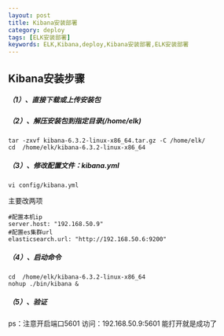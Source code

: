 ```yaml
---
layout: post
title: Kibana安装部署
category: deploy
tags: [ELK安装部署]
keywords: ELK,Kibana,deploy,Kibana安装部署,ELK安装部署
---
```

## Kibana安装步骤

##### （1）、直接下载或上传安装包
##### （2）、解压安装包到指定目录(/home/elk)
```
tar -zxvf kibana-6.3.2-linux-x86_64.tar.gz -C /home/elk/
cd  /home/elk/kibana-6.3.2-linux-x86_64
```
##### （3）、修改配置文件：kibana.yml
```
vi config/kibana.yml  
```
主要改两项
```
#配置本机ip
server.host: "192.168.50.9"
#配置es集群url
elasticsearch.url: "http://192.168.50.6:9200"
```
##### （4）、启动命令
```
cd  /home/elk/kibana-6.3.2-linux-x86_64
nohup ./bin/kibana &
```
##### （5）、验证
ps：注意开启端口5601
访问：192.168.50.9:5601
能打开就是成功了

